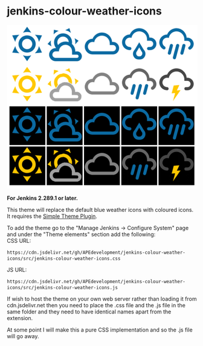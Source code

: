 # jenkins-colour-weather-icons

![Alt text](./images/jenkins-colour-weather-icons.png?raw=true "Jenkins Colour Weather Icons")

**For Jenkins 2.289.1 or later.**

This theme will replace the default blue weather icons with coloured icons.  It requires the [Simple Theme Plugin](https://plugins.jenkins.io/simple-theme-plugin/).

To add the theme go to the "Manage Jenkins -> Configure System" page and under the "Theme elements" section add the following:<br/>
CSS URL:
```text
https://cdn.jsdelivr.net/gh/APEdevelopment/jenkins-colour-weather-icons/src/jenkins-colour-weather-icons.css
```
JS URL:
```text
https://cdn.jsdelivr.net/gh/APEdevelopment/jenkins-colour-weather-icons/src/jenkins-colour-weather-icons.js
```

If wish to host the theme on your own web server rather than loading it from cdn.jsdelivr.net then you need to place the .css file and the .js file in the same folder and they need to have identical names apart from the extension.

At some point I will make this a pure CSS implementation and so the .js file will go away.
